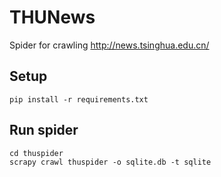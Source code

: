 # THUNews
Spider for crawling http://news.tsinghua.edu.cn/

## Setup

```
pip install -r requirements.txt
```

## Run spider

```
cd thuspider
scrapy crawl thuspider -o sqlite.db -t sqlite
```
